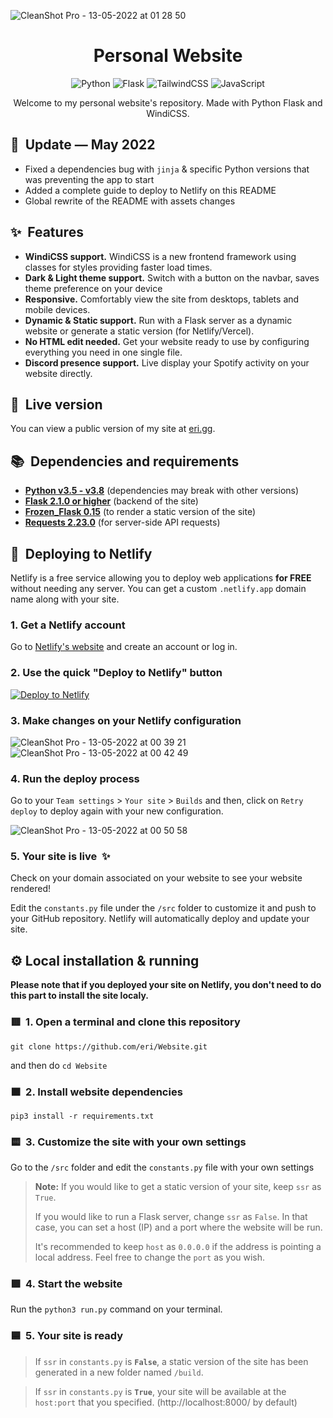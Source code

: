 ![CleanShot Pro - 13-05-2022 at 01 28 50](https://user-images.githubusercontent.com/38740024/168183634-46839b95-33d4-4796-a674-602444ed69d9.png)


<h1 align="center">Personal Website</h1>
<p align="center">
<img alt="Python" src="https://img.shields.io/badge/python-%2314354C.svg?&style=for-the-badge&logo=python&logoColor=white"/>
<img alt="Flask" src="https://img.shields.io/badge/flask-%23000.svg?&style=for-the-badge&logo=flask&logoColor=white"/>
<img alt="TailwindCSS" src="https://img.shields.io/badge/tailwindcss-%2338B2AC.svg?&style=for-the-badge&logo=tailwind-css&logoColor=white"/>
<img alt="JavaScript" src="https://img.shields.io/badge/javascript-%23323330.svg?&style=for-the-badge&logo=javascript&logoColor=%23F7DF1E"/>
</p>
<p align="center">Welcome to my personal website's repository. Made with Python Flask and WindiCSS.</p>

## 🔄&nbsp; Update — May 2022
- Fixed a dependencies bug with `jinja` & specific Python versions that was preventing the app to start
- Added a complete guide to deploy to Netlify on this README
- Global rewrite of the README with assets changes

## ✨&nbsp; Features
* **WindiCSS support.** WindiCSS is a new frontend framework using classes for styles providing faster load times.
* **Dark & Light theme support.** Switch with a button on the navbar, saves theme preference on your device
* **Responsive.** Comfortably view the site from desktops, tablets and mobile devices.
* **Dynamic & Static support.** Run with a Flask server as a dynamic website or generate a static version (for Netlify/Vercel).
* **No HTML edit needed.** Get your website ready to use by configuring everything you need in one single file.
* **Discord presence support.** Live display your Spotify activity on your website directly.

## 🔎&nbsp; Live version
You can view a public version of my site at [eri.gg](https://eri.gg).

## 📚&nbsp; Dependencies and requirements
- [**Python v3.5 - v3.8**](https://www.python.org/downloads/) (dependencies may break with other versions)
- [**Flask 2.1.0 or higher**](https://flask.palletsprojects.com/en/1.1.x/installation/) (backend of the site)
- [**Frozen_Flask 0.15**](https://pythonhosted.org/Frozen-Flask/#installation) (to render a static version of the site)
- [**Requests 2.23.0**](https://docs.python-requests.org/en/master/user/install/) (for server-side API requests)

## 🙌&nbsp; Deploying to Netlify
Netlify is a free service allowing you to deploy web applications **for FREE** without needing any server. You can get a custom `.netlify.app` domain name along with your site.

### 1. Get a Netlify account
Go to [Netlify's website](https://netlify.com) and create an account or log in.

### 2. Use the quick "Deploy to Netlify" button

[![Deploy to Netlify](https://www.netlify.com/img/deploy/button.svg)](https://app.netlify.com/start/deploy?repository=https://github.com/eri/Website)

### 3. Make changes on your Netlify configuration
![CleanShot Pro - 13-05-2022 at 00 39 21](https://user-images.githubusercontent.com/38740024/168179268-5fc54612-19f6-4834-9c5f-b630cb09bd40.png)
![CleanShot Pro - 13-05-2022 at 00 42 49](https://user-images.githubusercontent.com/38740024/168179509-db3b1960-d4c0-44b7-8c83-96f30684bf7a.png)

### 4. Run the deploy process
Go to your `Team settings` > `Your site` > `Builds` and then, click on `Retry deploy` to deploy again with your new configuration.

![CleanShot Pro - 13-05-2022 at 00 50 58](https://user-images.githubusercontent.com/38740024/168180344-96fd49e0-b67e-47e3-993f-6c09c15fc6af.png)

### 5. Your site is live &nbsp;✨
Check on your domain associated on your website to see your website rendered! 

Edit the `constants.py` file under the `/src` folder to customize it and push to your GitHub repository. Netlify will automatically deploy and update your site.

## ⚙️ Local installation & running
**Please note that if you deployed your site on Netlify, you don't need to do this part to install the site localy.**


### 🟥&nbsp; 1. Open a terminal and clone this repository
`git clone https://github.com/eri/Website.git` 

and then do `cd Website`

### 🟧&nbsp; 2. Install website dependencies
`pip3 install -r requirements.txt`

### 🟨&nbsp; 3. Customize the site with your own settings
Go to the `/src` folder and edit the `constants.py` file with your own settings

> **Note:** If you would like to get a static version of your site, keep `ssr` as `True`. 
>
>If you would like to run a Flask server, change `ssr` as `False`. In that case, you can set a host (IP) and a port where the website will be run. 
>
>It's recommended to keep `host` as `0.0.0.0` if the address is pointing a local address. Feel free to change the `port` as you wish.

### 🟩 &nbsp;4. Start the website
Run the `python3 run.py` command on your terminal.

### 🟦&nbsp; 5. **Your site is ready**
> If `ssr` in `constants.py` is **`False`**, a static version of the site has been generated in a new folder named `/build`.

> If `ssr` in `constants.py` is **`True`**, your site will be available at the `host:port` that you specified. (http://localhost:8000/ by default)
